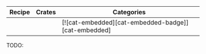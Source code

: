 | Recipe | Crates | Categories |
|--------|--------|------------|
|  |  | [![cat-embedded][cat-embedded-badge]][cat-embedded] |
<div class="hidden">
TODO:
</div>

